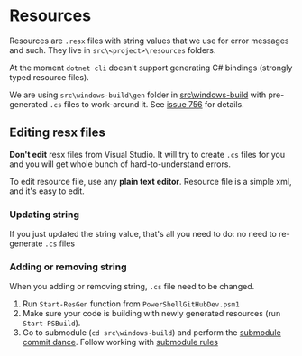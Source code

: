 # Resources

Resources are `.resx` files with string values that we use for error messages and such.
They live in `src\<project>\resources` folders.

At the moment `dotnet cli` doesn't support generating C# bindings (strongly typed resource files).

We are using `src\windows-build\gen` folder in [src\windows-build](https://github.com/PowerShell/psl-windows-build) 
with pre-generated `.cs` files to work-around it.
See [issue 756](https://github.com/PowerShell/PowerShell/issues/746) for details.

## Editing resx files

**Don't edit** resx files from Visual Studio. 
It will try to create `.cs` files for you and you will get whole bunch of hard-to-understand errors.

To edit resource file, use any **plain text editor**. 
Resource file is a simple xml, and it's easy to edit.

### Updating string

If you just updated the string value, that's all you need to do: no need to re-generate `.cs` files

### Adding or removing string

When you adding or removing string, `.cs` file need to be changed.

1. Run `Start-ResGen` function from `PowerShellGitHubDev.psm1`
1. Make sure your code is building with newly generated resources (run `Start-PSBuild`).
1. Go to submodule (`cd src\windows-build`) and perform the [submodule commit dance](../git/committing.md).
Follow working with [submodule rules](../../.github/CONTRIBUTING.md#submodules)
